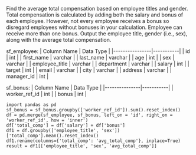 Find the average total compensation based on employee titles and gender. Total compensation is calculated by adding both the salary and bonus of each employee. 
However, not every employee receives a bonus so disregard employees without bonuses in your calculation. Employee can receive more than one bonus.
Output the employee title, gender (i.e., sex), along with the average total compensation.

sf_employee:
| Column Name    | Data Type |
|----------------|-----------|
| id             | int       |
| first_name     | varchar   |
| last_name      | varchar   |
| age            | int       |
| sex            | varchar   |
| employee_title | varchar   |
| department     | varchar   |
| salary         | int       |
| target         | int       |
| email          | varchar   |
| city           | varchar   |
| address        | varchar   |
| manager_id     | int       |

sf_bonus:
| Column Name   | Data Type |
|---------------|-----------|
| worker_ref_id | int       |
| bonus         | int       |

```
import pandas as pd
sf_bonus = sf_bonus.groupby(['worker_ref_id']).sum().reset_index()
df = pd.merge(sf_employee, sf_bonus, left_on = 'id', right_on = 'worker_ref_id', how = 'inner')
df['total_comp'] = df['salary'] + df['bonus']
df1 = df.groupby(['employee_title', 'sex'])['total_comp'].mean().reset_index()
df1.rename(columns={'total_comp': 'avg_total_comp'}, inplace=True)
result = df1[['employee_title', 'sex', 'avg_total_comp']]
```
